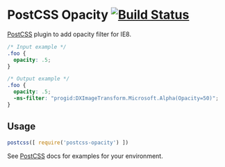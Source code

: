 # PostCSS Opacity [![Build Status](https://travis-ci.org/iamvdo/postcss-opacity.svg)](https://travis-ci.org/iamvdo/postcss-opacity)

[PostCSS] plugin to add opacity filter for IE8.

[PostCSS]: https://github.com/postcss/postcss

```css
/* Input example */
.foo {
  opacity: .5;
}
```

```css
/* Output example */
.foo {
  opacity: .5;
  -ms-filter: "progid:DXImageTransform.Microsoft.Alpha(Opacity=50)";
}
```

## Usage

```js
postcss([ require('postcss-opacity') ])
```

See [PostCSS] docs for examples for your environment.
